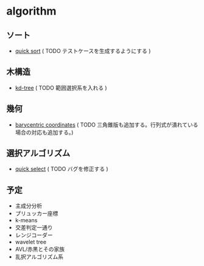 algorithm
=========

## ソート ##
+ [quick sort](quicksort.cpp) ( TODO テストケースを生成するようにする )

## 木構造 ##
+ [kd-tree](kd_tree.cpp) ( TODO 範囲選択系を入れる )

## 幾何 ##
+ [barycentric coordinates](barycentric_coordinate.cpp) ( TODO 三角錐版も追加する。行列式が潰れている場合の対応も追加する。)

## 選択アルゴリズム ##
+ [quick select](quickselect.cpp) ( TODO バグを修正する )

## 予定 ##
+ 主成分分析
+ プリュッカー座標
+ k-means
+ 交差判定一通り
+ レンジコーダー
+ wavelet tree
+ AVL/赤黒とその家族
+ 乱択アルゴリズム系


